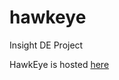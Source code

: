 # hawkeye
Insight DE Project


HawkEye is hosted [here](http://ec2-52-88-199-112.us-west-2.compute.amazonaws.com:5000/)